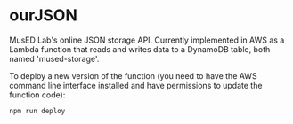 # ourJSON

MusED Lab's online JSON storage API. Currently implemented in AWS as a Lambda function
that reads and writes data to a DynamoDB table, both named 'mused-storage'.

To deploy a new version of the function (you need to have the AWS command line interface
installed and have permissions to update the function code):

```
npm run deploy
```
